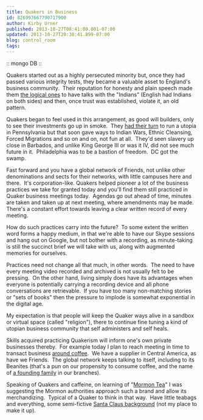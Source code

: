```yaml
---
title: Quakers in Business
id: 826997667790717900
author: Kirby Urner
published: 2013-10-27T08:41:00.001-07:00
updated: 2013-10-27T20:30:41.899-07:00
blog: control_room
tags: 
---
```


[](http://www.flickr.com/photos/kirbyurner/10519870923/)

:: mongo DB ::

Quakers started out as a highly persecuted minority but, once they had passed various integrity tests, they became a valuable asset to England's business community.  Their reputation for honesty and plain speech made them [the logical ones](http://mybizmo.blogspot.com/2008/07/some-quaker-pr.html) to have talks with the "Indians" (English had Indians on both sides) and then, once trust was established, violate it, an old pattern.

Quakers began to feel used in this arrangement, as good will builders, only to see their investments go up in smoke.  They [had their turn](http://worldgame.blogspot.com/2009/09/catholic-analysis.html) to run a utopia in Pennsylvania but that soon gave ways to Indian Wars, Ethnic Cleansing, Forced Migrations and so on and on, not fun at all.  They'd seen slavery up close in Barbados, and unlike King George III or was it IV, did not see much future in it.  Philadelphia was to be a bastion of freedom.  DC got the swamp.

Fast forward and you have a global network of Friends, not unlike other denominations and sects for their networks, with little campuses here and there.  It's corporation-like. Quakers helped pioneer a lot of the business practices we take for granted today and you'll find them still practiced in Quaker business meetings today.  Agendas go out ahead of time, minutes are taken and taken up at next meeting, where amendments may be made.  There's a constant effort towards leaving a clear written record of every meeting.

How do such practices carry into the future?  To some extent the written word forms a happy medium, in that we're able to have our Skype sessions and hang out on Google, but not bother with a recording, as minute-taking is still the succinct brief we will take with us, along with augmented memories for ourselves.

Practices need not change all that much, in other words.  The need to have every meeting video recorded and archived is not usually felt to be pressing.  On the other hand, living simply does have its advantages when everyone is potentially carrying a recording device and all phone conversations are retrievable.  If you have too many non-matching stories or "sets of books" then the pressure to implode is somewhat exponential in the digital age.

My expectation is that people will keep the Quaker ways alive in a sandbox or virtual space (called "religion"), there to continue fine tuning a kind of utopian business community that self administers and self heals.

Skills acquired practicing Quakerism will inform one's own private businesses thereby.  For example today I plan to reach meeting in time to transact business [around coffee](http://coffeeshopsnet.blogspot.com/2013/10/october-club-feature.html).  We have a supplier in Central America, as have we Friends.  The global network keeps talking to itself, including to its Beanites (that's a pun on our propensity to consume coffee, and the name of [a founding family](http://worldgame.blogspot.com/2013/09/quoting-from-facebook.html) in our branches).

Speaking of Quakers and caffeine, on learning of "[Mormon Tea](http://en.wikipedia.org/wiki/Ephedra)" I was suggesting the Mormon authorities approach such a brand and allow its merchandizing.  Typical of a Quaker to think in that way.  Have little teabags and everything, some semi-fictive [Santa Claus background](http://mybizmo.blogspot.com/2009/08/before-prohibition.html) (not my place to make it up).